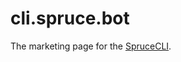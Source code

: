 # cli.spruce.bot

The marketing page for the [SpruceCLI](https://developer.spruce.bot/concepts/spruce-cli/).
